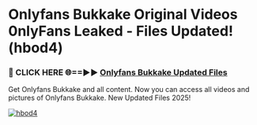 # Onlyfans Bukkake Original Videos 0nlyFans Leaked - Files Updated! (hbod4)

<h3>🔴 CLICK HERE 🌐==►► <a href="https://tinyurl.com/2m67pmp6" rel="nofollow">Onlyfans Bukkake Updated Files</a></h3>

Get Onlyfans Bukkake and all content. Now you can access all videos and pictures of Onlyfans Bukkake. New Updated Files 2025!

[![hbod4](https://i.imgur.com/H4QAA4z.gif)](https://tinyurl.com/2m67pmp6)